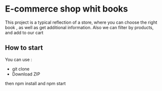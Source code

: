 # E-commerce shop whit books

This project is a typical reflection of a store, where you can choose the right book , as well as get additional information. Also we can filter by products, and add to our cart

## How to start

You can use :

- git clone
- Download ZIP

then npm install and npm start
